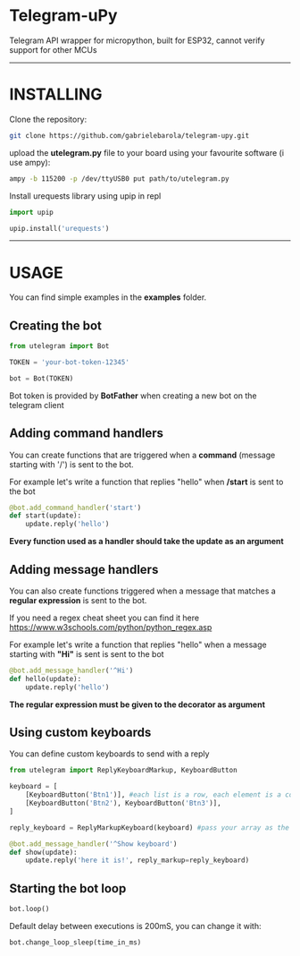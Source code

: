# Telegram-uPy
Telegram API wrapper for micropython, built for ESP32, cannot verify support for other MCUs

---
# INSTALLING
Clone the repository:

```bash
git clone https://github.com/gabrielebarola/telegram-upy.git
```

upload the **utelegram.py** file to your board using your favourite software (i use ampy):

```bash
ampy -b 115200 -p /dev/ttyUSB0 put path/to/utelegram.py
```

Install urequests library using upip in repl

```python
import upip

upip.install('urequests')
```

---
# USAGE
You can find simple examples in the **examples** folder.
## Creating the bot
```python
from utelegram import Bot

TOKEN = 'your-bot-token-12345'

bot = Bot(TOKEN)
```

Bot token is provided by **BotFather** when creating a new bot on the telegram client

## Adding command handlers
You can create functions that are triggered when a **command** (message starting with '/') is sent to the bot.


For example let's write a function that replies "hello" when **/start** is sent to the bot

```python
@bot.add_command_handler('start')
def start(update):
    update.reply('hello')
```

**Every function used as a handler should take the update as an argument**

## Adding message handlers
You can also create functions triggered when a message that matches a **regular expression** is sent to the bot.

If you need a regex cheat sheet you can find it here https://www.w3schools.com/python/python_regex.asp

For example let's write a function that replies "hello" when a message starting with **"Hi"** is sent is sent to the bot

```python
@bot.add_message_handler('^Hi')
def hello(update):
    update.reply('hello')
```

**The regular expression must be given to the decorator as argument**

## Using custom keyboards
You can define custom keyboards to send with a reply
```python
from utelegram import ReplyKeyboardMarkup, KeyboardButton

keyboard = [
    [KeyboardButton('Btn1')], #each list is a row, each element is a column
    [KeyboardButton('Btn2'), KeyboardButton('Btn3')],
]

reply_keyboard = ReplyMarkupKeyboard(keyboard) #pass your array as the keyboard

@bot.add_message_handler('^Show keyboard')
def show(update):
    update.reply('here it is!', reply_markup=reply_keyboard)
```

## Starting the bot loop

```python
bot.loop()
```

Default delay between executions is 200mS, you can change it with:

```python
bot.change_loop_sleep(time_in_ms)
```
